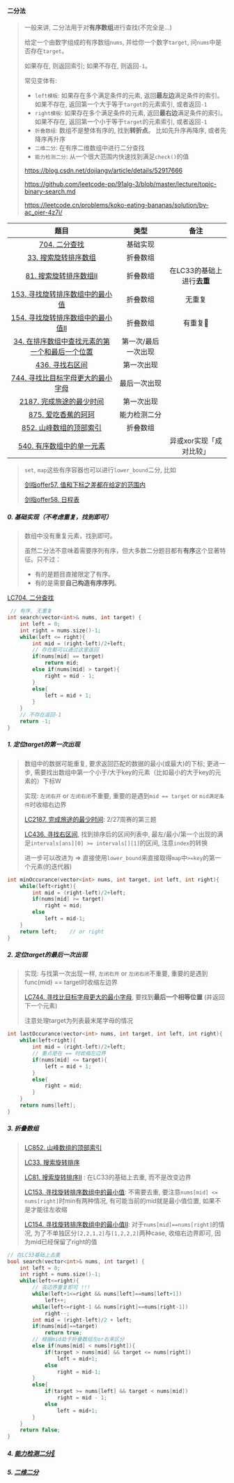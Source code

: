 #### 二分法

> 一般来讲, 二分法用于对**有序数组**进行查找(不完全是...)
>
> 给定一个由数字组成的有序数组`nums`, 并给你一个数字`target`, 问`nums`中是否存在`target`。
> 
> 如果存在, 则返回索引; 如果不存在, 则返回`-1`。
>
> 常见变体有:
>
> - `left模板`: 如果存在多个满足条件的元素, 返回**最左边**满足条件的索引。如果不存在, 返回第一个大于等于`target`的元素索引, 或者返回`-1`
> - `right模板`: 如果存在多个满足条件的元素, 返回**最右边**满足条件的索引。如果不存在, 返回第一个小于等于`target`的元素索引, 或者返回`-1`
> - `折叠数组`: 数组不是整体有序的, 找到**转折点**。 比如先升序再降序, 或者先降序再升序
> - `二维二分`: 在有序二维数组中进行二分查找
> - `能力检测二分`: 从一个很大范围内快速找到满足`check()`的值
>
> https://blog.csdn.net/dojiangv/article/details/52917666
>
> https://github.com/leetcode-pp/91alg-3/blob/master/lecture/topic-binary-search.md
> 
> https://leetcode.cn/problems/koko-eating-bananas/solution/by-ac_oier-4z7i/

|题目|类型|备注|
|  :-:  |  :-:  |  :-:  |
|[704. 二分查找](/workspace/704.%E4%BA%8C%E5%88%86%E6%9F%A5%E6%89%BE.cpp)|基础实现||
|[33. 搜索旋转排序数组](/workspace/33.%E6%90%9C%E7%B4%A2%E6%97%8B%E8%BD%AC%E6%8E%92%E5%BA%8F%E6%95%B0%E7%BB%84.cpp)|折叠数组||
|[81. 搜索旋转排序数组Ⅱ](/workspace/81.%E6%90%9C%E7%B4%A2%E6%97%8B%E8%BD%AC%E6%8E%92%E5%BA%8F%E6%95%B0%E7%BB%84-ii.cpp)|折叠数组|在LC33的基础上进行**去重**|
|[153. 寻找旋转排序数组中的最小值](/workspace/153.%E5%AF%BB%E6%89%BE%E6%97%8B%E8%BD%AC%E6%8E%92%E5%BA%8F%E6%95%B0%E7%BB%84%E4%B8%AD%E7%9A%84%E6%9C%80%E5%B0%8F%E5%80%BC.cpp)|折叠数组|无重复|
|[154. 寻找旋转排序数组中的最小值Ⅱ](/workspace/154.%E5%AF%BB%E6%89%BE%E6%97%8B%E8%BD%AC%E6%8E%92%E5%BA%8F%E6%95%B0%E7%BB%84%E4%B8%AD%E7%9A%84%E6%9C%80%E5%B0%8F%E5%80%BC-ii.cpp)|折叠数组|有重复📌|
|[34. 在排序数组中查找元素的第一个和最后一个位置](/workspace/34.%E5%9C%A8%E6%8E%92%E5%BA%8F%E6%95%B0%E7%BB%84%E4%B8%AD%E6%9F%A5%E6%89%BE%E5%85%83%E7%B4%A0%E7%9A%84%E7%AC%AC%E4%B8%80%E4%B8%AA%E5%92%8C%E6%9C%80%E5%90%8E%E4%B8%80%E4%B8%AA%E4%BD%8D%E7%BD%AE.cpp)|第一次/最后一次出现||
|[436. 寻找右区间](/workspace/436.%E5%AF%BB%E6%89%BE%E5%8F%B3%E5%8C%BA%E9%97%B4.cpp)|第一次出现||
|[744. 寻找比目标字母更大的最小字母](/workspace/744.%E5%AF%BB%E6%89%BE%E6%AF%94%E7%9B%AE%E6%A0%87%E5%AD%97%E6%AF%8D%E5%A4%A7%E7%9A%84%E6%9C%80%E5%B0%8F%E5%AD%97%E6%AF%8D.cpp)|最后一次出现||
|[2187. 完成旅途的最少时间](/workspace/2187.%E5%AE%8C%E6%88%90%E6%97%85%E9%80%94%E7%9A%84%E6%9C%80%E5%B0%91%E6%97%B6%E9%97%B4.cpp)|第一次出现||
|[875. 爱吃香蕉的珂珂](/workspace/875.%E7%88%B1%E5%90%83%E9%A6%99%E8%95%89%E7%9A%84%E7%8F%82%E7%8F%82.cpp)|能力检测二分||
|[852. 山峰数组的顶部索引](/workspace/852.%E5%B1%B1%E8%84%89%E6%95%B0%E7%BB%84%E7%9A%84%E5%B3%B0%E9%A1%B6%E7%B4%A2%E5%BC%95.cpp)|折叠数组||
|[540. 有序数组中的单一元素](/%E5%89%91%E6%8C%87offer/70.%20%E6%8E%92%E5%BA%8F%E6%95%B0%E7%BB%84%E4%B8%AD%E5%8F%AA%E5%87%BA%E7%8E%B0%E4%B8%80%E6%AC%A1%E7%9A%84%E6%95%B0%E5%AD%97.md)|  |异或xor实现「成对比较」|

> `set`, `map`这些有序容器也可以进行`lower_bound`二分, 比如
>
> [剑指offer57. 值和下标之差都在给定的范围内](/%E5%89%91%E6%8C%87offer/57.%20%E5%80%BC%E5%92%8C%E4%B8%8B%E6%A0%87%E4%B9%8B%E5%B7%AE%E9%83%BD%E5%9C%A8%E7%BB%99%E5%AE%9A%E7%9A%84%E8%8C%83%E5%9B%B4%E5%86%85.md)
> 
> [剑指offer58. 日程表](/%E5%89%91%E6%8C%87offer/58.%20%E6%97%A5%E7%A8%8B%E8%A1%A8.md)

##### 0. 基础实现（不考虑重复，找到即可）

> 数组中没有重复元素，找到即可。
>
> 虽然二分法不意味着需要序列有序，但大多数二分题目都有**有序**这个显著特征。只不过：
>
> - 有的是题目直接限定了有序。
> - 有的是需要**自己构造有序序列**。

[LC704. 二分查找](/workspace/704.%E4%BA%8C%E5%88%86%E6%9F%A5%E6%89%BE.cpp)

```CPP
 // 有序, 无重复
int search(vector<int>& nums, int target) {
    int left = 0;
    int right = nums.size()-1;
    while(left <= right){
        int mid = (right-left)/2+left;
        // 存在都可以通过这里返回
        if(nums[mid] == target)
            return mid;
        else if(nums[mid] > target){
            right = mid - 1;
        }
        else{
            left = mid + 1;
        }
    }
    // 不存在返回-1
    return -1;
}
```



##### 1. 定位target的第一次出现

> 数组中的数据可能重复, 要求返回匹配的数据的最小(或最大)的下标; 更进一步, 需要找出数组中第一个小于/大于key的元素（比如最小的大于key的元素的）下标W 
>
> 实现: `左闭右开` or `左闭右闭`不重要, 重要的是遇到`mid == target` or `mid满足条件`时收缩右边界
> 
> [LC2187. 完成旅途的最少时间](/workspace/2187.%E5%AE%8C%E6%88%90%E6%97%85%E9%80%94%E7%9A%84%E6%9C%80%E5%B0%91%E6%97%B6%E9%97%B4.cpp): 2/27周赛的第三题
> 
> [LC436. 寻找右区间](/workspace/436.%E5%AF%BB%E6%89%BE%E5%8F%B3%E5%8C%BA%E9%97%B4.cpp), 找到排序后的区间列表中, 最左/最小/第一个出现的满足`intervals[ans][0] >= intervals[][1]`的区间, 注意`index`的转换
> 
> 进一步可以改进为 => 直接使用`lower_bound`来直接取得`map`中`>=key`的第一个元素(的迭代器)

```CPP
int minOccurance(vector<int> nums, int target, int left, int right){
	while(left<right){
        int mid = (right-left)/2+left;
        if(nums[mid] >= target)
            right = mid;
        else
            left = mid-1;
    }
    return left;	// or right
}
```



##### 2. 定位target的最后一次出现

> 实现: 与找第一次出现一样, `左闭右开` or `左闭右闭`不重要, 重要的是遇到func(mid) == target时收缩左边界
>
> [LC744. 寻找比目标字母更大的最小字母](/workspace/744.%E5%AF%BB%E6%89%BE%E6%AF%94%E7%9B%AE%E6%A0%87%E5%AD%97%E6%AF%8D%E5%A4%A7%E7%9A%84%E6%9C%80%E5%B0%8F%E5%AD%97%E6%AF%8D.cpp), 要找到**最后一个相等位置** (并返回下一个元素)
> 
> 注意处理target为列表最末尾字母的情况

```CPP
int lastOccurance(vector<int> nums, int target, int left, int right){
    while(left<right){
        int mid = (right-left)/2+left;
        // 重点是在 == 时收缩左边界
        if(nums[mid] <= target){
            left = mid + 1;
        }
        else{
            right = mid;
        }
    }
    return nums[left];
}
```



##### 3. 折叠数组
> [LC852. 山峰数组的顶部索引](/workspace/852.%E5%B1%B1%E8%84%89%E6%95%B0%E7%BB%84%E7%9A%84%E5%B3%B0%E9%A1%B6%E7%B4%A2%E5%BC%95.cpp)
> 
> [LC33. 搜索旋转排序](/workspace/33.%E6%90%9C%E7%B4%A2%E6%97%8B%E8%BD%AC%E6%8E%92%E5%BA%8F%E6%95%B0%E7%BB%84.cpp)
>
> [LC81. 搜索旋转排序Ⅱ](/workspace/81.%E6%90%9C%E7%B4%A2%E6%97%8B%E8%BD%AC%E6%8E%92%E5%BA%8F%E6%95%B0%E7%BB%84-ii.cpp) : 在LC33的基础上去重, 而不是改变边界
>
> [LC153. 寻找旋转排序数组中的最小值](/workspace/153.%E5%AF%BB%E6%89%BE%E6%97%8B%E8%BD%AC%E6%8E%92%E5%BA%8F%E6%95%B0%E7%BB%84%E4%B8%AD%E7%9A%84%E6%9C%80%E5%B0%8F%E5%80%BC.cpp): 不需要去重, 要注意`nums[mid] <= nums[right]`时min有两种情况, 有可能当前的mid就是最小值位置, 如果不是才能往左收缩
> 
> [LC154. 寻找旋转排序数组中的最小值Ⅱ](/workspace/154.%E5%AF%BB%E6%89%BE%E6%97%8B%E8%BD%AC%E6%8E%92%E5%BA%8F%E6%95%B0%E7%BB%84%E4%B8%AD%E7%9A%84%E6%9C%80%E5%B0%8F%E5%80%BC-ii.cpp): 对于`nums[mid]==nums[right]`的情况, 为了不单独区分`[2,2,1,2]`与`[1,2,2,2]`两种case, 收缩右边界即可, 因为mid已经保留了right的值

```CPP
// 在LC33基础上去重
bool search(vector<int>& nums, int target) {
    int left = 0;
    int right = nums.size()-1;
    while(left<=right){
        // 去边界重复即可 !!!
        while(left+1<=right && nums[left]==nums[left+1])
            left++;
        while(left<=right-1 && nums[right]==nums[right-1])
            right--;
        int mid = (right-left)/2 + left;
        if(nums[mid]==target)
            return true;
        // 根据mid处于折叠数组左or右来区分
        else if(nums[mid] < nums[right]){
            if(target > nums[mid] && target <= nums[right])
                left = mid+1;
            else
                right = mid-1;
        }
        else{
            if(target >= nums[left] && target < nums[mid])
                right = mid - 1;
            else
                left = mid+1;
        }
    }
    return false;
}
```


##### 4. [能力检测二分🔗](/markdown/%E4%B8%93%E9%A2%98%20-%20%E8%83%BD%E5%8A%9B%E6%A3%80%E6%B5%8B%E4%BA%8C%E5%88%86.md)


##### 5. [二维二分](/markdown/)
